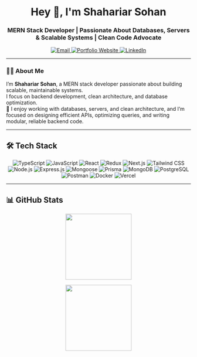 <h1 align="center">Hey 👋, I'm Shahariar Sohan</h1>
<h3 align="center">MERN Stack Developer | Passionate About Databases, Servers & Scalable Systems | Clean Code Advocate</h3>

<p align="center">
  <a href="mailto:sohanshahariar4@gmail.com">
    <img src="https://img.shields.io/badge/Gmail-D14836?style=flat&logo=gmail&logoColor=white" alt="Email" />
  </a>
  <a href="https://shahariarsohan.vercel.app" target="_blank">
    <img src="https://img.shields.io/badge/Portfolio-000000?style=flat&logo=vercel&logoColor=white" alt="Portfolio Website" />
  </a>
  <a href="https://www.linkedin.com/in/shahariarsohan" target="_blank">
    <img src="https://img.shields.io/badge/LinkedIn-0077B5?style=flat&logo=linkedin&logoColor=white" alt="LinkedIn" />
  </a>
</p>

---

### 👨‍💻 About Me
I’m **Shahariar Sohan**, a MERN stack developer passionate about building scalable, maintainable systems.  
I focus on backend development, clean architecture, and database optimization.  
🚀 I enjoy working with databases, servers, and clean architecture, and I’m focused on designing efficient APIs, optimizing queries, and writing modular, reliable backend code.

---

## 🛠️ Tech Stack

<p align="center">

  <!-- Languages -->
  <img src="https://img.shields.io/badge/TypeScript-3178C6?style=flat&logo=typescript&logoColor=white" alt="TypeScript" />
  <img src="https://img.shields.io/badge/JavaScript-F7DF1E?style=flat&logo=javascript&logoColor=black" alt="JavaScript" />

  <!-- Frontend -->
  <img src="https://img.shields.io/badge/React-61DAFB?style=flat&logo=react&logoColor=black" alt="React" />
  <img src="https://img.shields.io/badge/Redux-593D88?style=flat&logo=redux&logoColor=white" alt="Redux" />
  <img src="https://img.shields.io/badge/Next.js-000000?style=flat&logo=next.js&logoColor=white" alt="Next.js" />
  <img src="https://img.shields.io/badge/TailwindCSS-38B2AC?style=flat&logo=tailwind-css&logoColor=white" alt="Tailwind CSS" />

  <!-- Backend -->
  <img src="https://img.shields.io/badge/Node.js-339933?style=flat&logo=node.js&logoColor=white" alt="Node.js" />
  <img src="https://img.shields.io/badge/Express.js-000000?style=flat&logo=express&logoColor=white" alt="Express.js" />
  <img src="https://img.shields.io/badge/Mongoose-880000?style=flat&logo=mongoose&logoColor=white" alt="Mongoose" />
  <img src="https://img.shields.io/badge/Prisma-2D3748?style=flat&logo=prisma&logoColor=white" alt="Prisma" />

  <!-- Databases -->
  <img src="https://img.shields.io/badge/MongoDB-47A248?style=flat&logo=mongodb&logoColor=white" alt="MongoDB" />
  <img src="https://img.shields.io/badge/PostgreSQL-4169E1?style=flat&logo=postgresql&logoColor=white" alt="PostgreSQL" />

  <!-- Tools & Others -->
  <img src="https://img.shields.io/badge/Postman-FF6C37?style=flat&logo=postman&logoColor=white" alt="Postman" />
  <img src="https://img.shields.io/badge/Docker-2496ED?style=flat&logo=docker&logoColor=white" alt="Docker" />
  <img src="https://img.shields.io/badge/Vercel-000000?style=flat&logo=vercel&logoColor=white" alt="Vercel" />

</p>

---

## 📊 GitHub Stats

<p align="center"> 
  <img src="https://github-readme-stats.vercel.app/api?username=ShahariarSohan&show_icons=true&theme=radical" height="180px" />  
</p> 
 
<p align="center"> 
  <img src="https://github-readme-stats.vercel.app/api/top-langs/?username=ShahariarSohan&layout=compact&theme=radical" height="180px" /> 
</p>
